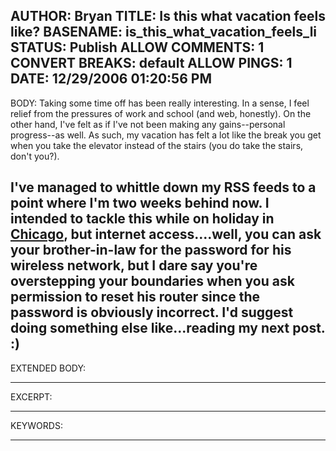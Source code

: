 AUTHOR: Bryan
TITLE: Is this what vacation feels like?
BASENAME: is_this_what_vacation_feels_li
STATUS: Publish
ALLOW COMMENTS: 1
CONVERT BREAKS: __default__
ALLOW PINGS: 1
DATE: 12/29/2006 01:20:56 PM
-----
BODY:
Taking some time off has been really interesting. In a sense, I feel relief from the pressures of work and school (and web, honestly). On the other hand, I've felt as if I've not been making any gains--personal progress--as well. As such, my vacation has felt a lot like the break you get when you take the elevator instead of the stairs (you do take the stairs, don't you?).

I've managed to whittle down my RSS feeds to a point where I'm two weeks behind now. I intended to tackle this while on holiday in <a href="http://www.43places.com/places/view/106688">Chicago</a>, but internet access....well, you can ask your brother-in-law for the password for his wireless network, but I dare say you're overstepping your boundaries when you ask permission to reset his router since the password is obviously incorrect. I'd suggest doing something else like...reading my next post. :)
-----
EXTENDED BODY:

-----
EXCERPT:

-----
KEYWORDS:

-----


